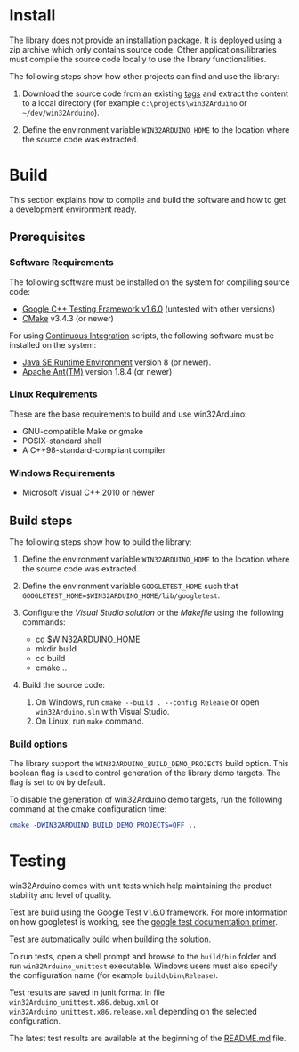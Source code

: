 # Install #

The library does not provide an installation package. It is deployed using a zip archive which only contains source code. Other applications/libraries must compile the source code locally to use the library functionalities.

The following steps show how other projects can find and use the library:

1) Download the source code from an existing [tags](http://github.com/end2endzone/win32Arduino/tags) and extract the content to a local directory (for example `c:\projects\win32Arduino` or `~/dev/win32Arduino`).

2) Define the environment variable `WIN32ARDUINO_HOME` to the location where the source code was extracted.



# Build #

This section explains how to compile and build the software and how to get a development environment ready.




## Prerequisites ##


### Software Requirements ###
The following software must be installed on the system for compiling source code:

* [Google C++ Testing Framework v1.6.0](https://github.com/google/googletest/tree/release-1.6.0) (untested with other versions)
* [CMake](http://www.cmake.org/) v3.4.3 (or newer)


For using [Continuous Integration](#continuous-integration) scripts, the following software must be installed on the system:

* [Java SE Runtime Environment](http://www.oracle.com/technetwork/java/javase/downloads/index.html) version 8 (or newer).
* [Apache Ant(TM)](https://ant.apache.org/bindownload.cgi) version 1.8.4 (or newer)



### Linux Requirements ###

These are the base requirements to build and use win32Arduino:

  * GNU-compatible Make or gmake
  * POSIX-standard shell
  * A C++98-standard-compliant compiler



### Windows Requirements ###

* Microsoft Visual C++ 2010 or newer




## Build steps ##

The following steps show how to build the library:

1) Define the environment variable `WIN32ARDUINO_HOME` to the location where the source code was extracted.

2) Define the environment variable `GOOGLETEST_HOME` such that `GOOGLETEST_HOME=$WIN32ARDUINO_HOME/lib/googletest`.

4) Configure the _Visual Studio solution_ or the _Makefile_ using the following commands:

   * cd $WIN32ARDUINO_HOME
   * mkdir build
   * cd build
   * cmake ..

5) Build the source code:
   1) On Windows, run `cmake --build . --config Release` or open `win32Arduino.sln` with Visual Studio.
   2) On Linux, run `make` command.   



### Build options ###

The library support the `WIN32ARDUINO_BUILD_DEMO_PROJECTS` build option. This boolean flag is used to control generation of the library demo targets. The flag is set to `ON` by default.

To disable the generation of win32Arduino demo targets, run the following command at the cmake configuration time:
```cmake
cmake -DWIN32ARDUINO_BUILD_DEMO_PROJECTS=OFF ..
```




# Testing #
win32Arduino comes with unit tests which help maintaining the product stability and level of quality.

Test are build using the Google Test v1.6.0 framework. For more information on how googletest is working, see the [google test documentation primer](https://github.com/google/googletest/blob/release-1.8.0/googletest/docs/V1_6_Primer.md).  

Test are automatically build when building the solution.

To run tests, open a shell prompt and browse to the `build/bin` folder and run `win32Arduino_unittest` executable. Windows users must also specify the configuration name (for example `build\bin\Release`).

Test results are saved in junit format in file `win32Arduino_unittest.x86.debug.xml` or `win32Arduino_unittest.x86.release.xml` depending on the selected configuration.

The latest test results are available at the beginning of the [README.md](README.md) file.

